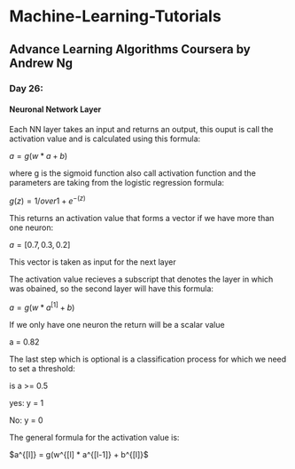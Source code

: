 # Machine-Learning-Tutorials

## Advance Learning Algorithms Coursera by Andrew Ng

### Day 26:

#### Neuronal Network Layer

Each NN layer takes an input and returns an output, this ouput is call the activation value and is calculated using this formula:

$a = g(w * a + b)$

where g is the sigmoid function also call activation function and the parameters are taking from the logistic regression formula:

$g(z) = 1/over 1 + e^{-(z)}$

This returns an activation value that forms a vector if we have more than one neuron:

$a = [0.7, 0.3, 0.2]$

This vector is taken as input for the next layer

The activation value recieves a subscript that denotes the layer in which was obained, so the second layer will have this formula:

$a = g(w * a^{[1]} + b)$

If we only have one neuron the return will be a scalar value 

a = 0.82

The last step which is optional is a classification process for which we need to set a threshold:

is a >= 0.5

yes: y = 1

No: y = 0

The general formula for the activation value is:

$a^{[l]} = g(w^{[l] * a^{[l-1]} + b^{[l]}$





